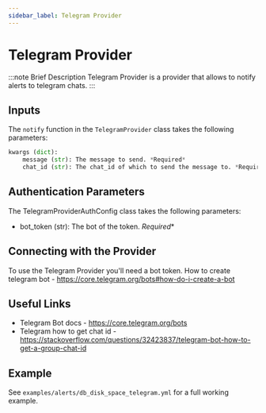 ```yaml
---
sidebar_label: Telegram Provider
---
```


# Telegram Provider

:::note Brief Description
Telegram Provider is a provider that allows to notify alerts to telegram chats.
:::

## Inputs
The `notify` function in the `TelegramProvider` class takes the following parameters:
```python
kwargs (dict):
    message (str): The message to send. *Required*
    chat_id (str): The chat_id of which to send the message to. *Required* (How to get chat id - https://stackoverflow.com/questions/32423837/telegram-bot-how-to-get-a-group-chat-id)
```

## Authentication Parameters
The TelegramProviderAuthConfig class takes the following parameters:

- bot_token (str): The bot of the token. *Required**

## Connecting with the Provider

To use the Telegram Provider you'll need a bot token.
How to create telegram bot - https://core.telegram.org/bots#how-do-i-create-a-bot

## Useful Links
- Telegram Bot docs - https://core.telegram.org/bots
- Telegram how to get chat id - https://stackoverflow.com/questions/32423837/telegram-bot-how-to-get-a-group-chat-id

## Example
See `examples/alerts/db_disk_space_telegram.yml` for a full working example.
